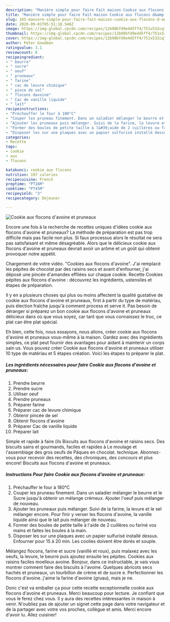 ```yaml
---
description: "Manière simple pour faire Fait maison Cookie aux flocons d&amp;#39;avoine et pruneaux"
title: "Manière simple pour faire Fait maison Cookie aux flocons d&amp;#39;avoine et pruneaux"
slug: 165-maniere-simple-pour-faire-fait-maison-cookie-aux-flocons-d-and-39-avoine-et-pruneaux
date: 2020-09-01T05:51:10.546Z
image: https://img-global.cpcdn.com/recipes/12b98bfd9e4d5ff4/751x532cq70/cookie-aux-flocons-davoine-et-pruneaux-photo-principale-de-la-recette.jpg
thumbnail: https://img-global.cpcdn.com/recipes/12b98bfd9e4d5ff4/751x532cq70/cookie-aux-flocons-davoine-et-pruneaux-photo-principale-de-la-recette.jpg
cover: https://img-global.cpcdn.com/recipes/12b98bfd9e4d5ff4/751x532cq70/cookie-aux-flocons-davoine-et-pruneaux-photo-principale-de-la-recette.jpg
author: Peter Goodman
ratingvalue: 3.1
reviewcount: 8
recipeingredient:
- " beurre"
- " sucre"
- " oeuf"
- " pruneaux"
- " farine"
- " cac de levure chimique"
- " pince de sel"
- " flocons davoine"
- " Cac de vanille liquide"
- " lait"
recipeinstructions:
- "Préchauffer le four à 180°C"
- "Couper les pruneau finement. Dans un saladier mélanger le beurre et le Sucre jusqu&#39;à obtenir un mélange crémeux. Ajouter l&#39;oeuf puis mélanger de nouveau."
- "Ajouter les pruneaux puis mélanger. Suivi de la farine, la levure et le sel mélanger encore. Pour finir y verser les flocons d&#39;avoine, la vanille liquide ainsi que le lait puis mélanger de nouveau."
- "Former des boules de petite taille à l&#39;aide de 2 cuillères ou fariné vos mains et faites les boules à la main."
- "Disposer les sur une plaques avec un papier sulfurisé installé dessus. Enfourner pour 15 à 20 min. Les coolies doivent être dorés et souple."
categories:
- Recette
tags:
- cookie
- aux
- flocons

katakunci: cookie aux flocons 
nutrition: 197 calories
recipecuisine: French
preptime: "PT16M"
cooktime: "PT45M"
recipeyield: "3"
recipecategory: Déjeuner

---
```



![Cookie aux flocons d&#39;avoine et pruneaux](https://img-global.cpcdn.com/recipes/12b98bfd9e4d5ff4/751x532cq70/cookie-aux-flocons-davoine-et-pruneaux-photo-principale-de-la-recette.jpg)

Encore une fois à la recherche de recettes uniques d'idées cookie aux flocons d&#39;avoine et pruneaux? La méthode de préparation est pas trop difficile mais pas facile non plus. Si faux processus alors le résultat ne sera pas satisfaisant et même désagréable. Alors que le délicieux cookie aux flocons d&#39;avoine et pruneaux devrait avoir un arôme et un goût qui obtenir provoquer notre appétit.

Chargement de votre vidéo. &#34;Cookies aux flocons d&#39;avoine&#34;. J&#39;ai remplacé les pépites de chocolat par des raisins secs et avant d&#39;enfourner, j&#39;ai déposé une pincée d&#39;amandes effilées sur chaque cookie. Recette Cookies pépites aux flocons d&#39;avoine : découvrez les ingrédients, ustensiles et étapes de préparation.

Il y en a plusieurs choses qui plus ou moins affectent la qualité gustative de cookie aux flocons d&#39;avoine et pruneaux, first à partir du type de matériau, puis élection fraîche jusqu'à comment process et serve it. Pas besoin de déranger si préparez un bon cookie aux flocons d&#39;avoine et pruneaux délicieux dans où que vous soyez, car tant que vous connaissez le truc, ce plat can être plat spécial.


Eh bien, cette fois, nous essayons, nous allons, créer cookie aux flocons d&#39;avoine et pruneaux vous-même à la maison. Gardez avec des ingrédients simples, ce plat peut fournir des avantages pour aidant à maintenir un corps sain us. Vous pouvez créer Cookie aux flocons d&#39;avoine et pruneaux utiliser 10 type de matériau et 5 étapes création. Voici les étapes to préparer le plat.

<!--inarticleads1-->

##### Les ingrédients nécessaires pour faire Cookie aux flocons d&#39;avoine et pruneaux:

1. Prendre  beurre
1. Prendre  sucre
1. Utiliser  oeuf
1. Prendre  pruneaux
1. Préparer  farine
1. Préparer  cac de levure chimique
1. Obtenir  pincée de sel
1. Obtenir  flocons d&#39;avoine
1. Préparer  Cac de vanille liquide
1. Préparer  lait


Simple et rapide à faire (ils Biscuits aux flocons d&#39;avoine et raisins secs. Des biscuits sains et gourmands, faciles et rapides à Le moulage et l&#39;assemblage des gros oeufs de Pâques en chocolat. technique. Abonnez-vous pour recevoir des recettes, des chroniques, des concours et plus encore! Biscuits aux flocons d&#39;avoine et pruneaux. 

<!--inarticleads2-->

##### Instructions Pour faire Cookie aux flocons d&#39;avoine et pruneaux:

1. Préchauffer le four à 180°C
1. Couper les pruneau finement. Dans un saladier mélanger le beurre et le Sucre jusqu&#39;à obtenir un mélange crémeux. Ajouter l&#39;oeuf puis mélanger de nouveau.
1. Ajouter les pruneaux puis mélanger. Suivi de la farine, la levure et le sel mélanger encore. Pour finir y verser les flocons d&#39;avoine, la vanille liquide ainsi que le lait puis mélanger de nouveau.
1. Former des boules de petite taille à l&#39;aide de 2 cuillères ou fariné vos mains et faites les boules à la main.
1. Disposer les sur une plaques avec un papier sulfurisé installé dessus. Enfourner pour 15 à 20 min. Les coolies doivent être dorés et souple.


Mélangez flocons, farine et sucre (vanillé et roux), puis malaxez avec les oeufs, la levure, le beurre puis ajoutez ensuite les pépites. Cookies aux raisins faciles moelleux avoine. Bonjour, dans ce instructable, je vais vous montrer comment faire des biscuits à l&#39;avoine. Quelques abricots secs hachés et pruneaux, un tourbillon de crème et de sucre e. Perfectionner les flocons d&#39;avoine. j&#39;aime la farine d&#39;avoine (gruau), mais je ne. 


Donc c'est va emballer ça pour cette recette exceptionnelle cookie aux flocons d&#39;avoine et pruneaux. Merci beaucoup pour lecture. Je confiant que vous le ferez chez vous. Il y aura des recettes  intéressantes in maison à venir. N'oubliez pas de ajouter un signet cette page dans votre navigateur et de la partager avec votre vos proches, collègue et amis. Merci encore d'avoir lu. Allez cuisiner!
